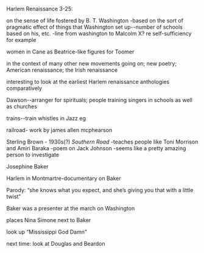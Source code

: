 Harlem Renaissance 3-25:

on the sense of life fostered by B. T. Washington
-based on the sort of pragmatic effect of things that Washington set up--number of schools based on his, etc.
-line from washington to Malcolm X? re self-sufficiency for example

women in Cane as Beatrice-like figures for Toomer

in the context of many other new movements going on; new poetry; American renaissance; the Irish renaissance

interesting to look at the earliest Harlem renaissance anthologies comparatively

Dawson--arranger for spirituals; people training singers in schools as well as churches

trains--train whistles in Jazz eg

railroad- work by james allen mcphearson

Sterling Brown - 1930s(?) *Southern Road*
-teaches people like Toni Morrison and Amiri Baraka
-poem on Jack Johnson
-seems like a pretty amazing person to investigate

Josephine Baker

Harlem in Montmartre-documentary on Baker

Parody: “she knows what you expect, and she’s giving you that with a little twist”

Baker was a presenter at the march on Washington

places Nina Simone next to Baker 

look up “Mississippi God Damn”

next time: look at Douglas and Beardon

